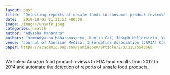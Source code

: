 ```yaml
---
layout: post
title:  "Detecting reports of unsafe foods in consumer product reviews"
date:   2019-10-03 21:21:53 +00:00
image: /images/unsafe.jpeg
categories: health
author: "Adyasha Maharana"
authors: "<em>Adyasha Maharana</em>, Kunlin Cai, Joseph Hellerstein, Yulin Hswen, Michael Munsell, Valentina Staneva, Miki Verma, Cynthia Vint, Derry Wijaya, Elaine O Nsoesie"
venue: "Journal of American Medical Informatics Association (JAMIA) Open"
paper: https://academic.oup.com/jamiaopen/article/2/3/330/5543660
---
```

We linked Amazon food product reviews to FDA food recalls from 2012 to 2014 and automate the detection of reports of unsafe food products.